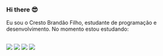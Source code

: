 ### Hi there :sunglasses:

Eu sou o Cresto Brandão Filho, estudante de programação e desenvolvimento. No momento estou estudando:

<br>
<img src= "https://img.shields.io/badge/Python-3776AB?style=for-the-badge&logo=python&logoColor=white" />
<img src="https://img.shields.io/badge/PostgreSQL-316192?style=for-the-badge&logo=postgresql&logoColor=white"/>
<img src="https://img.shields.io/badge/HTML5-E34F26?style=for-the-badge&logo=html5&logoColor=white"/>
<img src="https://img.shields.io/badge/CSS3-1572B6?style=for-the-badge&logo=css3&logoColor=white"/>
